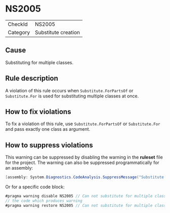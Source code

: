 ﻿# NS2005

<table>
<tr>
  <td>CheckId</td>
  <td>NS2005</td>
</tr>
<tr>
  <td>Category</td>
  <td>Substitute creation</td>
</tr>
</table>

## Cause

Substituting for multiple classes.

## Rule description

A violation of this rule occurs when `Substitute.ForPartsOf` or `Substitute.For` is used for substituting multiple classes at once.

## How to fix violations

To fix a violation of this rule, use `Substitute.ForPartsOf` or `Substitute.For` and pass exactly one class as argument.

## How to suppress violations

This warning can be suppressed by disabling the warning in the **ruleset** file for the project.
The warning can also be suppressed programmatically for an assembly:
````c#
[assembly: System.Diagnostics.CodeAnalysis.SuppressMessage("Substitute creation", "NS2005:Can not substitute for multiple classes.", Justification = "Reviewed")]
````

Or for a specific code block:
````c#
#pragma warning disable NS2005 // Can not substitute for multiple classes.
// the code which produces warning
#pragma warning restore NS2005 // Can not substitute for multiple classes.
````
